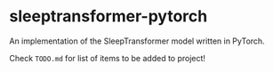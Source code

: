 sleeptransformer-pytorch
==============================

An implementation of the SleepTransformer model written in PyTorch.


Check `TODO.md` for list of items to be added to project!
